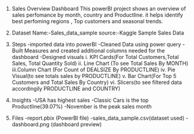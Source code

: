 1) Sales Overview Dashboard 
This powerBI project shows an overview of sales perfomance by month, country and Productline. 
it helps identify best perfoming regions , Top customers and seasonal trends.

2) Dataset
Name:-Sales_data_sample
source:-Kaggle Sample Sales Data

3) Steps
-imported data into powerBI
-Cleaned Data using power query
-Built Measures and created additional columns needed for the dashboard
-Designed visuals
  i. KPI Cards(For Total Customers,Total Sales, Total Quantity Sold)
  ii. Line Chart (To see Total Sales By MONTH)
  iii.Column Chart (For Count of DEALSIZE By PRODUCTLINE)
  iv. Pie Visual(to see totals sales by PRODUCTLINE)
  v. Bar Chart(For Top 5 Customers and Total Sales By Country)
  vi. Slicers(to see filtered data accordingily PRODUCTLINE and COUNTRY)

4) Insights
-USA has highest sales 
-Classic Cars is the top Productline(39.07%)
-November is the peak sales month

5) Files
-report.pbix (PowerBI file)
-sales_data_sample.csv(dataset used)
-dashboard.png (dashboard preview)
